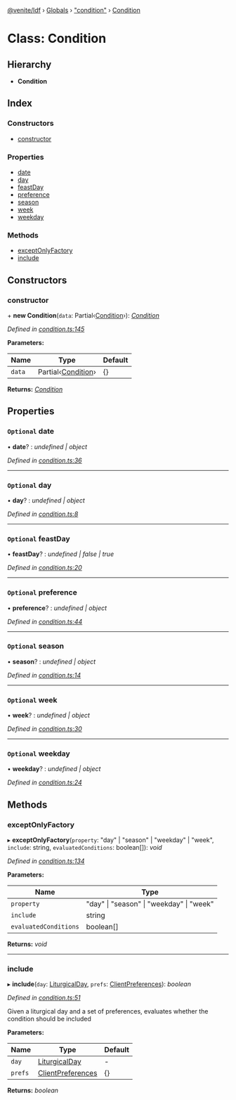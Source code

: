 [@venite/ldf](../README.md) › [Globals](../globals.md) › ["condition"](../modules/_condition_.md) › [Condition](_condition_.condition.md)

# Class: Condition

## Hierarchy

* **Condition**

## Index

### Constructors

* [constructor](_condition_.condition.md#constructor)

### Properties

* [date](_condition_.condition.md#optional-date)
* [day](_condition_.condition.md#optional-day)
* [feastDay](_condition_.condition.md#optional-feastday)
* [preference](_condition_.condition.md#optional-preference)
* [season](_condition_.condition.md#optional-season)
* [week](_condition_.condition.md#optional-week)
* [weekday](_condition_.condition.md#optional-weekday)

### Methods

* [exceptOnlyFactory](_condition_.condition.md#exceptonlyfactory)
* [include](_condition_.condition.md#include)

## Constructors

###  constructor

\+ **new Condition**(`data`: Partial‹[Condition](_condition_.condition.md)›): *[Condition](_condition_.condition.md)*

*Defined in [condition.ts:145](https://github.com/gbj/venite/blob/366edbd/ldf/src/condition.ts#L145)*

**Parameters:**

Name | Type | Default |
------ | ------ | ------ |
`data` | Partial‹[Condition](_condition_.condition.md)› | {} |

**Returns:** *[Condition](_condition_.condition.md)*

## Properties

### `Optional` date

• **date**? : *undefined | object*

*Defined in [condition.ts:36](https://github.com/gbj/venite/blob/366edbd/ldf/src/condition.ts#L36)*

___

### `Optional` day

• **day**? : *undefined | object*

*Defined in [condition.ts:8](https://github.com/gbj/venite/blob/366edbd/ldf/src/condition.ts#L8)*

___

### `Optional` feastDay

• **feastDay**? : *undefined | false | true*

*Defined in [condition.ts:20](https://github.com/gbj/venite/blob/366edbd/ldf/src/condition.ts#L20)*

___

### `Optional` preference

• **preference**? : *undefined | object*

*Defined in [condition.ts:44](https://github.com/gbj/venite/blob/366edbd/ldf/src/condition.ts#L44)*

___

### `Optional` season

• **season**? : *undefined | object*

*Defined in [condition.ts:14](https://github.com/gbj/venite/blob/366edbd/ldf/src/condition.ts#L14)*

___

### `Optional` week

• **week**? : *undefined | object*

*Defined in [condition.ts:30](https://github.com/gbj/venite/blob/366edbd/ldf/src/condition.ts#L30)*

___

### `Optional` weekday

• **weekday**? : *undefined | object*

*Defined in [condition.ts:24](https://github.com/gbj/venite/blob/366edbd/ldf/src/condition.ts#L24)*

## Methods

###  exceptOnlyFactory

▸ **exceptOnlyFactory**(`property`: "day" | "season" | "weekday" | "week", `include`: string, `evaluatedConditions`: boolean[]): *void*

*Defined in [condition.ts:134](https://github.com/gbj/venite/blob/366edbd/ldf/src/condition.ts#L134)*

**Parameters:**

Name | Type |
------ | ------ |
`property` | "day" &#124; "season" &#124; "weekday" &#124; "week" |
`include` | string |
`evaluatedConditions` | boolean[] |

**Returns:** *void*

___

###  include

▸ **include**(`day`: [LiturgicalDay](_calendar_liturgical_day_.liturgicalday.md), `prefs`: [ClientPreferences](_liturgy_client_preferences_.clientpreferences.md)): *boolean*

*Defined in [condition.ts:51](https://github.com/gbj/venite/blob/366edbd/ldf/src/condition.ts#L51)*

Given a liturgical day and a set of preferences, evaluates whether the condition should be included

**Parameters:**

Name | Type | Default |
------ | ------ | ------ |
`day` | [LiturgicalDay](_calendar_liturgical_day_.liturgicalday.md) | - |
`prefs` | [ClientPreferences](_liturgy_client_preferences_.clientpreferences.md) | {} |

**Returns:** *boolean*
